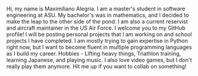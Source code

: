 Hi, my name is Maximiliano Alegria. I am a master's student in software engineering at ASU. My bachelor's was in mathematics, and I decided to make the leap to the other side of the pond. I am also a current reservist and aircraft maintainer in the US Air Force. I welcome you to my GitHub profile! 
I will be posting personal projects that I am working on and school projects I have completed. I am mostly trying to gain expertise in Python right now, but I want to become fluent in multiple programming languages as I build my career. 
Hobbies - Lifting heavy things, Triathlon training, learning Japanese, and playing music. I also love video games, but I don't really play them anymore. 
Hit me up if you want to collab on something!
